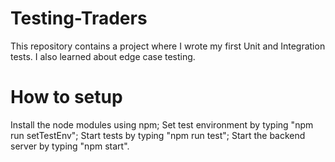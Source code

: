 # Testing-Traders
This repository contains a project where I wrote my first Unit and Integration tests. I also learned about edge case testing.

# How to setup

Install the node modules using npm;
Set test environment by typing "npm run setTestEnv";
Start tests by typing "npm run test";
Start the backend server by typing "npm start".



